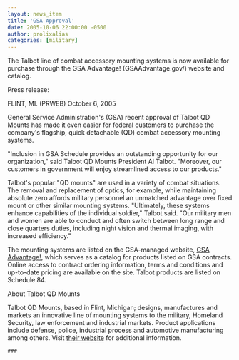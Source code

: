 ```yaml
---
layout: news_item
title: 'GSA Approval'
date: 2005-10-06 22:00:00 -0500
author: prolixalias
categories: [military]
---
```


The Talbot line of combat accessory mounting systems is now available for purchase through the GSA Advantage! (GSAAdvantage.gov/) website and catalog.

Press release:

FLINT, MI. (PRWEB) October 6, 2005

General Service Administration's (GSA) recent approval of Talbot QD Mounts has made it even easier for federal customers to purchase the company's flagship, quick detachable (QD) combat accessory mounting systems.

"Inclusion in GSA Schedule provides an outstanding opportunity for our organization," said Talbot QD Mounts President Al Talbot. "Moreover, our customers in government will enjoy streamlined access to our products."

Talbot's popular "QD mounts" are used in a variety of combat situations. The removal and replacement of optics, for example, while maintaining absolute zero affords military personnel an unmatched advantage over fixed mount or other similar mounting systems. "Ultimately, these systems enhance capabilities of the individual soldier," Talbot said. "Our military men and women are able to conduct and often switch between long range and close quarters duties, including night vision and thermal imaging, with increased efficiency."

The mounting systems are listed on the GSA-managed website, [GSA Advantage!](http://www.gsaadvantage.gov/), which serves as a catalog for products listed on GSA contracts. Online access to contract ordering information, terms and conditions and up-to-date pricing are available on the site. Talbot products are listed on Schedule 84.

About Talbot QD Mounts

Talbot QD Mounts, based in Flint, Michigan; designs, manufactures and markets an innovative line of mounting systems to the military, Homeland Security, law enforcement and industrial markets. Product applications include defense, police, industrial process and automotive manufacturing among others. Visit [their website](http://talbot.us/) for additional information.


`###`

